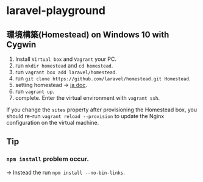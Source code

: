 # laravel-playground

## 環境構築(Homestead) on Windows 10 with Cygwin
1. Install `Virtual box` and `Vagrant` your PC.
2. run `mkdir homestead` and `cd homestead`.
3. run `vagrant box add laravel/homestead`.
4. run `git clone https://github.com/laravel/homestead.git Homestead`.
5. setting homestead -> [ja doc](https://readouble.com/laravel/5.1/ja/homestead.html#Homestead設定).
6. run `vagrant up`.
7. complete. Enter the virtual environment with `vagrant ssh`.

If you change the `sites` property after provisioning the Homestead box, you should re-run `vagrant reload --provision` to update the Nginx configuration on the virtual machine.

## Tip
### `npm install` problem occur.
-> Instead the run `npm install --no-bin-links`.